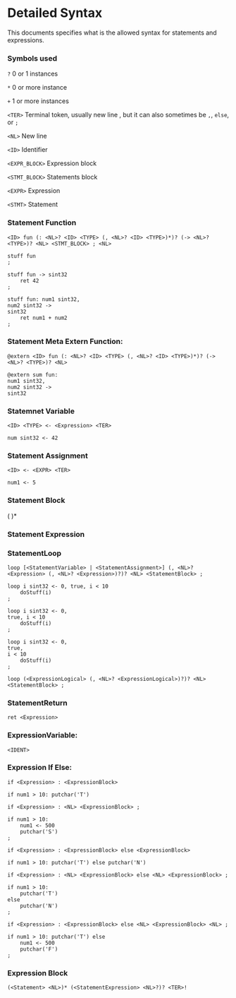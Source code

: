 # Detailed Syntax

This documents specifies what is the allowed syntax for statements and expressions.

### Symbols used
`?` 0 or 1 instances

`*` 0 or more instance

`+` 1 or more instances

`<TER>` Terminal token, usually new line <NL>, but it can also sometimes be `,`, `else`, or `;`

`<NL>` New line

`<ID>` Identifier

`<EXPR_BLOCK>` Expression block

`<STMT_BLOCK>` Statements block

`<EXPR>` Expression

`<STMT>` Statement

### Statement Function
`<ID> fun (: <NL>? <ID> <TYPE> (, <NL>? <ID> <TYPE>)*)? (-> <NL>? <TYPE>)? <NL> <STMT_BLOCK> ; <NL>`
```
stuff fun
;

stuff fun -> sint32
    ret 42
;

stuff fun: num1 sint32,
num2 sint32 ->
sint32
    ret num1 + num2
;
```

### Statement Meta Extern Function:
`@extern <ID> fun (: <NL>? <ID> <TYPE> (, <NL>? <ID> <TYPE>)*)? (-> <NL>? <TYPE>)? <NL>`
```
@extern sum fun:
num1 sint32,
num2 sint32 ->
sint32
```


### Statemnet Variable
`<ID> <TYPE> <- <Expression> <TER>`
```
num sint32 <- 42

```

### Statement Assignment
`<ID> <- <EXPR> <TER>`
```
num1 <- 5

```

### Statement Block
(<Statement> <NL>)*


### Statement Expression
<Expression> <NL>

### StatementLoop
`loop [<StatementVariable> | <StatementAssignment>] (, <NL>? <Expression> (, <NL>? <Expression>)?)? <NL> <StatementBlock> ;`
```
loop i sint32 <- 0, true, i < 10
    doStuff(i)
;

loop i sint32 <- 0,
true, i < 10
    doStuff(i)
;

loop i sint32 <- 0,
true,
i < 10
    doStuff(i)
;
```

`loop (<ExpressionLogical> (, <NL>? <ExpressionLogical>)?)? <NL> <StatementBlock> ;`

### StatementReturn
`ret <Expression>`

### ExpressionVariable:
`<IDENT>`

### Expression If Else:
`if <Expression> : <ExpressionBlock>`
```
if num1 > 10: putchar('T')

```

`if <Expression> : <NL> <ExpressionBlock> ;`
```
if num1 > 10:
    num1 <- 500
    putchar('S')
;
```

`if <Expression> : <ExpressionBlock> else <ExpressionBlock>`
```
if num1 > 10: putchar('T') else putchar('N')

```

`if <Expression> : <NL> <ExpressionBlock> else <NL> <ExpressionBlock> ;`
```
if num1 > 10:
    putchar('T')
else
    putchar('N')
;

```

`if <Expression> : <ExpressionBlock> else <NL> <ExpressionBlock> <NL> ;`
```
if num1 > 10: putchar('T') else
    num1 <- 500
    putchar('F')
;

```

### Expression Block
`(<Statement> <NL>)* (<StatementExpression> <NL>?)? <TER>!`
